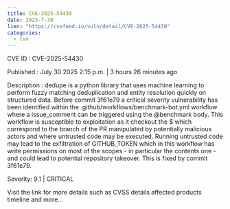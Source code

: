 ```yaml
--- 
title: CVE-2025-54430
date: 2025-7-30
lien: "https://cvefeed.io/vuln/detail/CVE-2025-54430"
categories:
  - cve
---
```


CVE ID : CVE-2025-54430

Published :  July 30
2025
2:15 p.m. | 3 hours
26 minutes ago

Description : dedupe is a python library that uses machine learning to perform fuzzy matching
deduplication and entity resolution quickly on structured data. Before commit 3f61e79
a critical severity vulnerability has been identified within the .github/workflows/benchmark-bot.yml workflow
where a issue_comment can be triggered using the @benchmark body. This workflow is susceptible to exploitation as it checkout the $
which correspond to the branch of the PR manipulated by potentially malicious actors
and where untrusted code may be executed. Running untrusted code may lead to the exfiltration of GITHUB_TOKEN
which in this workflow has write permissions on most of the scopes - in particular the contents one - and could lead to potential repository takeover. This is fixed by commit 3f61e79.

Severity: 9.1 | CRITICAL

Visit the link for more details
such as CVSS details
affected products
timeline
and more...
